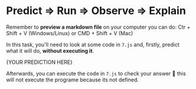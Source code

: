 # Predict => Run => Observe => Explain

Remember to **preview a markdown file** on your computer you can do:
Ctr + Shift + V (Windows/Linux) or CMD + Shift + V (Mac)

In this task, you'll need to look at some code in `7.js` and, firstly, predict what it will do, **without executing it**.

{YOUR PREDICTION HERE}

Afterwards, you can execute the code in `7.js` to check your answer 📝
this will not execute the programe because its not defined.